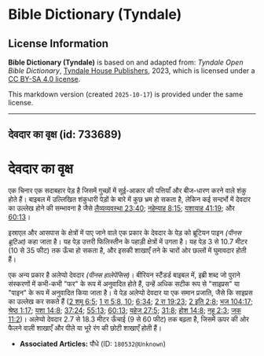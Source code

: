 # Bible Dictionary (Tyndale)

## License Information

**Bible Dictionary (Tyndale)** is based on and adapted from: _Tyndale Open Bible Dictionary_, [Tyndale House Publishers](https://tyndaleopenresources.com/), 2023, which is licensed under a [CC BY-SA 4.0 license](https://creativecommons.org/licenses/by-sa/4.0/legalcode.en).

This markdown version (created `2025-10-17`) is provided under the same license.



--------------------------------

## देवदार का वृक्ष (id: 733689)

देवदार का वृक्ष
===============

एक चिनार एक सदाबहार पेड़ है जिसमें गुच्छों में सूई\-आकार की पत्तियाँ और बीज\-धारण करने वाले शंकु होते हैं। बाइबल में उल्लिखित शंकुधारी पेड़ों के बारे में कुछ भ्रम हो सकता है, लेकिन कई सन्दर्भो में देवदार का उल्लेख होने की सम्भावना है जैसे [लैव्यव्यवस्था 23:40](https://ref.ly/Lev23:40); [नहेम्याह 8:15](https://ref.ly/Neh8:15); [यशायाह 41:19](https://ref.ly/Isa41:19); और [60:13](https://ref.ly/Isa60:13)।

इस्राएल और आसपास के क्षेत्रों में पाए जाने वाले एक प्रकार के देवदार के पेड़ को ब्रूटियन पाइन *(पीनस ब्रूटिआ)* कहा जाता है। यह पेड़ उत्तरी फिलिस्तीन के पहाड़ी क्षेत्रों में उगता है। यह पेड़ 3 से 10\.7 मीटर (10 से 35 फीट) तक ऊँचा हो सकता है, और इसकी शाखाएँ तने के चारों ओर छल्लों में घुमावदार होती हैं।

एक अन्य प्रकार है अलेप्पो देवदार *(पीनस हालेपेंसिस)*। बीरियन स्टैंडर्ड बाइबल में, इब्री शब्द जो पुराने संस्करणों में कभी\-कभी "फर" के रूप में अनुवादित होते हैं, उन्हें अधिक सटीक रूप से "साइप्रस" या "पाइन" के रूप में अनुवादित किया जाता है। ये पेड़ अलेप्पो देवदार या एक समान प्रजाति, जैसे कि साइप्रस का उल्लेख कर सकते हैं ([2 शमू 6:5](https://ref.ly/2Sam6:5); [1 रा 5:8, 10](https://ref.ly/1Kgs5:8,1Kgs5:10); [6:34](https://ref.ly/1Kgs6:34); [2 रा 19:23](https://ref.ly/2Kgs19:23); [2 इति 2:8](https://ref.ly/2Chr2:8); [भज 104:17](https://ref.ly/Ps104:17); [श्रेष्ठ 1:17](https://ref.ly/Song1:17); [यशा 14:8](https://ref.ly/Isa14:8); [37:24](https://ref.ly/Isa37:24); [55:13](https://ref.ly/Isa55:13); [60:13](https://ref.ly/Isa60:13); [यहेज 27:5](https://ref.ly/Ezek27:5); [31:8](https://ref.ly/Ezek31:8); [होश 14:8](https://ref.ly/Hos14:8); [नहू 2:3](https://ref.ly/Nah2:3); [जक 11:2](https://ref.ly/Zech11:2))। अलेप्पो देवदार 2\.7 से 18\.3 मीटर ऊँचाई (9 से 60 फीट) तक बढ़ता है, जिसमें ऊपर की ओर फैलने वाली शाखाएँ और पीले या भूरे रंग की छोटी शाखाएँ होती हैं।

* **Associated Articles:** पौधे (ID: `180532@Unknown`)

